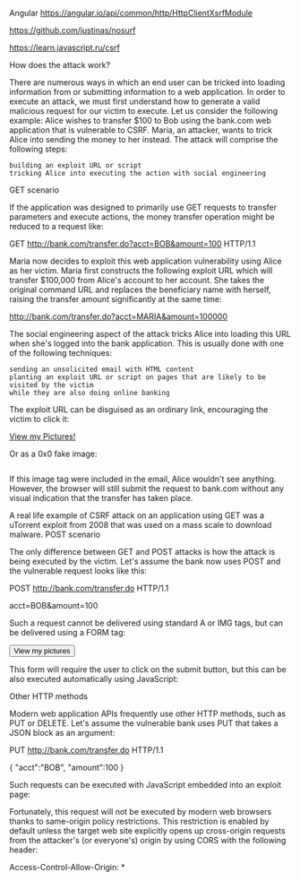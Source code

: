 Angular
https://angular.io/api/common/http/HttpClientXsrfModule

https://github.com/justinas/nosurf

https://learn.javascript.ru/csrf

How does the attack work?

There are numerous ways in which an end user can be tricked into loading information from or submitting 
information to a web application. In order to execute an attack, we must first understand how to generate 
a valid malicious request for our victim to execute. Let us consider the following example: Alice wishes 
to transfer $100 to Bob using the bank.com web application that is vulnerable to CSRF. Maria, an attacker, 
wants to trick Alice into sending the money to her instead. The attack will comprise the following steps:

    building an exploit URL or script
    tricking Alice into executing the action with social engineering

GET scenario

If the application was designed to primarily use GET requests to transfer parameters and execute actions, 
the money transfer operation might be reduced to a request like:

GET http://bank.com/transfer.do?acct=BOB&amount=100 HTTP/1.1

Maria now decides to exploit this web application vulnerability using Alice as her victim. 
Maria first constructs the following exploit URL which will transfer $100,000 from Alice's 
account to her account. She takes the original command URL and replaces the beneficiary 
name with herself, raising the transfer amount significantly at the same time:

http://bank.com/transfer.do?acct=MARIA&amount=100000

The social engineering aspect of the attack tricks Alice into loading this URL when she's 
logged into the bank application. This is usually done with one of the following techniques:

    sending an unsolicited email with HTML content
    planting an exploit URL or script on pages that are likely to be visited by the victim 
    while they are also doing online banking

The exploit URL can be disguised as an ordinary link, encouraging the victim to click it:

<a href="http://bank.com/transfer.do?acct=MARIA&amount=100000">View my Pictures!</a>

Or as a 0x0 fake image:

<img src="http://bank.com/transfer.do?acct=MARIA&amount=100000" width="0" height="0" border="0">

If this image tag were included in the email, Alice wouldn't see anything. However, the browser 
will still submit the request to bank.com without any visual indication that the transfer has taken place.

A real life example of CSRF attack on an application using GET was a uTorrent exploit from 2008 
that was used on a mass scale to download malware.
POST scenario

The only difference between GET and POST attacks is how the attack is being executed by the victim. 
Let's assume the bank now uses POST and the vulnerable request looks like this:

POST http://bank.com/transfer.do HTTP/1.1

acct=BOB&amount=100

Such a request cannot be delivered using standard A or IMG tags, but can be delivered using a FORM tag:

<form action="<nowiki>http://bank.com/transfer.do</nowiki>" method="POST">
<input type="hidden" name="acct" value="MARIA"/>
<input type="hidden" name="amount" value="100000"/>
<input type="submit" value="View my pictures"/>
</form>

This form will require the user to click on the submit button, but this can be also 
executed automatically using JavaScript:

<body onload="document.forms[0].submit()">
<form...

Other HTTP methods

Modern web application APIs frequently use other HTTP methods, such as PUT or DELETE. 
Let's assume the vulnerable bank uses PUT that takes a JSON block as an argument:

PUT http://bank.com/transfer.do HTTP/1.1

{ "acct":"BOB", "amount":100 }

Such requests can be executed with JavaScript embedded into an exploit page:

<script>
function put() {
	var x = new XMLHttpRequest();
	x.open("PUT","http://bank.com/transfer.do",true);
	x.setRequestHeader("Content-Type", "application/json"); 
	x.send(JSON.stringify({"acct":"BOB", "amount":100})); 
}
</script>
<body onload="put()">

Fortunately, this request will not be executed by modern web browsers thanks to same-origin policy restrictions. 
This restriction is enabled by default unless the target web site explicitly opens up cross-origin 
requests from the attacker's (or everyone's) origin by using CORS with the following header:

Access-Control-Allow-Origin: *
